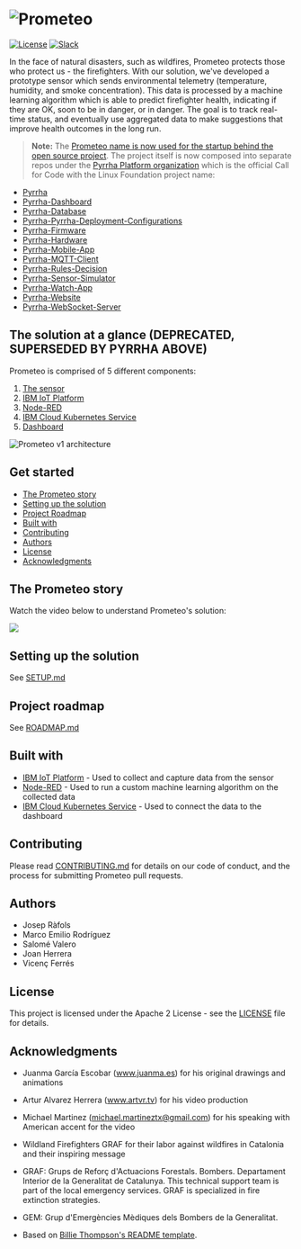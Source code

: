 # ![Prometeo](/screenshots/prometeo.png?raw=true)

[![License](https://img.shields.io/badge/License-Apache2-blue.svg)](https://www.apache.org/licenses/LICENSE-2.0) [![Slack](https://img.shields.io/static/v1?label=Slack&message=%23prometeo-pyrrha&color=blue)](https://callforcode.org/slack)

In the face of natural disasters, such as wildfires, Prometeo protects those who protect us - the firefighters. With our solution, we've developed a prototype sensor which sends environmental telemetry (temperature, humidity, and smoke concentration). This data is processed by a machine learning algorithm which is able to predict firefighter health, indicating if they are OK, soon to be in danger, or in danger. The goal is to track real-time status, and eventually use aggregated data to make suggestions that improve health outcomes in the long run.

> **Note:** The [Prometeo name is now used for the startup behind the open source project](https://prometeoplatform.com/). The project itself is now composed into separate repos under the [Pyrrha Platform organization](https://github.com/Pyrrha-Platform) which is the official Call for Code with the Linux Foundation project name:

* [Pyrrha](https://github.com/Pyrrha-Platform/Pyrrha)
* [Pyrrha-Dashboard](https://github.com/Pyrrha-Platform/Pyrrha-Dashboard)
* [Pyrrha-Database](https://github.com/Pyrrha-Platform/Pyrrha-Database)
* [Pyrrha-Pyrrha-Deployment-Configurations](https://github.com/Pyrrha-Platform/Pyrrha-Deployment-Configurations)
* [Pyrrha-Firmware](https://github.com/Pyrrha-Platform/Pyrrha-Firmware)
* [Pyrrha-Hardware](https://github.com/Pyrrha-Platform/Pyrrha-Hardware)
* [Pyrrha-Mobile-App](https://github.com/Pyrrha-Platform/Pyrrha-Mobile-App)
* [Pyrrha-MQTT-Client](https://github.com/Pyrrha-Platform/Pyrrha-MQTT-Client)
* [Pyrrha-Rules-Decision](https://github.com/Pyrrha-Platform/Pyrrha-Rules-Decision)
* [Pyrrha-Sensor-Simulator](https://github.com/Pyrrha-Platform/Pyrrha-Sensor-Simulator)
* [Pyrrha-Watch-App](https://github.com/Pyrrha-Platform/Pyrrha-Watch-App)
* [Pyrrha-Website](https://github.com/Pyrrha-Platform/Pyrrha-Website)
* [Pyrrha-WebSocket-Server](https://github.com/Pyrrha-Platform/Pyrrha-WebSocket-Server)

## The solution at a glance (DEPRECATED, SUPERSEDED BY PYRRHA ABOVE)

Prometeo is comprised of 5 different components:
1. [The sensor](SETUP.md#the-sensor)
2. [IBM IoT Platform](SETUP.md#ibm-iot-platform)
3. [Node-RED](SETUP.md#node-red)
4. [IBM Cloud Kubernetes Service](SETUP.md#ibm-cloud-kubernetes-service)
5. [Dashboard](SETUP.md#dashboard)

![Prometeo v1 architecture](https://github.com/joraco-dev/prometeo/blob/master/content/Presentation2.png)

## Get started

* [The Prometeo story](#the-prometeo-story)
* [Setting up the solution](#setting-up-the-solution)
* [Project Roadmap](#project-roadmap)
* [Built with](#built-with)
* [Contributing](#contributing)
* [Authors](#authors)
* [License](#license)
* [Acknowledgments](#acknowledgments)

## The Prometeo story
Watch the video below to understand Prometeo's solution:

[![](http://img.youtube.com/vi/vOgCOoy_Bx0/0.jpg)](http://www.youtube.com/watch?v=vOgCOoy_Bx0)

## Setting up the solution

See [SETUP.md](SETUP.md)

## Project roadmap

See [ROADMAP.md](ROADMAP.md)

## Built with

* [IBM IoT Platform](https://www.ibm.com/internet-of-things/solutions/iot-platform/watson-iot-platform) - Used to collect and capture data from the sensor
* [Node-RED](https://nodered.org/) - Used to run a custom machine learning algorithm on the collected data
* [IBM Cloud Kubernetes Service](https://www.ibm.com/cloud/container-service/) - Used to connect the data to the dashboard

## Contributing

Please read [CONTRIBUTING.md](CONTRIBUTING.md) for details on our code of conduct, and the process for submitting Prometeo pull requests.

## Authors

* Josep Ràfols
* Marco Emilio Rodríguez
* Salomé Valero
* Joan Herrera
* Vicenç Ferrés

## License

This project is licensed under the Apache 2 License - see the [LICENSE](LICENSE) file for details.

## Acknowledgments
* Juanma García Escobar (www.juanma.es) for his original drawings and animations
* Artur Alvarez Herrera (www.artvr.tv) for his video production
* Michael Martinez (michael.martineztx@gmail.com) for his speaking with American accent for the video
* Wildland Firefighters GRAF for their labor against wildfires in Catalonia and their inspiring message
* GRAF: Grups de Reforç d'Actuacions Forestals. Bombers. Departament Interior de la Generalitat de Catalunya. This technical support team is part of the local emergency services. GRAF is specialized in fire extinction strategies.

* GEM: Grup d'Emergències Mèdiques dels Bombers de la Generalitat.
* Based on [Billie Thompson's README template](https://gist.github.com/PurpleBooth/109311bb0361f32d87a2).
